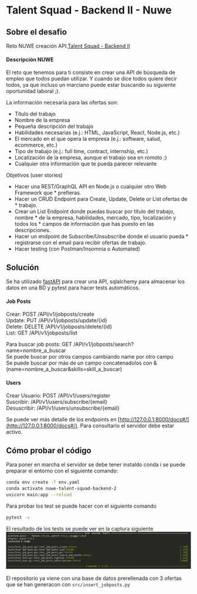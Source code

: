 # Talent Squad - Backend II - Nuwe

## Sobre el desafio

Reto NUWE creación API.[Talent Squad - Backend II](https://nuwe.io/dev/challenges/talent-squad-backend-ii)
#### Descripción NUWE
El reto que tenemos para ti consiste en crear una API de búsqueda de empleo que todos puedan utilizar. Y cuando se dice todos quiere decir todos, ya que incluso un marciano puede estar buscando su siguiente oportunidad laboral ;).

La información necesaria para las ofertas son:

* Título del trabajo
* Nombre de la empresa
* Pequeña descripción del trabajo
* Habilidades necesarias (e.j.: HTML, JavaScript, React, Node.js, etc.)
* El mercado en el que opera la empresa (e.j.: software, salud, ecommerce, etc.)
* Tipo de trabajo (e.j.: full time, contract, internship, etc.)
* Localización de la empresa, aunque el trabajo sea en romoto ;)
* Cualquier otra información que te pueda parecer relevante

Objetivos (user stories)
* Hacer una REST/GraphQL API en Node.js o cualquier otro Web Framework que * prefieras.
* Hacer un CRUD Endpoint para Create, Update, Delete or List ofertas de * trabajo.
* Crear un List Endpoint donde puedas buscar por título del trabajo, nombre * de la empresa, habilidades, mercado, tipo, localización y todos los * campos de información que has puesto en las descripciones.
* Hacer un endpoint de Subscribe/Unsubscribe donde el usuario pueda * registrarse con el email para recibir ofertas de trabajo.
* Hacer testing (con Postman/Insomnia o Automated)

## Solución
Se ha utilizado [fastAPI](https://fastapi.tiangolo.com/) para crear una API, sqlalchemy para almacenar los datos en una BD y pytest para hacer tests automáticos.

#### Job Posts
Crear: POST /API/v1/jobposts/create<br/>
Update: PUT /API/v1/jobposts/update/{id}<br/>
Delete: DELETE /API/v1/jobposts/delete/{id}<br/>
List: GET /API/v1/jobposts/list<br/>

Para buscar job posts: GET /API/v1/jobposts/search?name=nombre_a_buscar<br/>
Se puede buscar por otros campos cambiando name por otro campo<br/>
Se puede buscar por más de un campo concatenadolos con & (name=nombre_a_buscar&skills=skill_a_buscar)<br/>

#### Users
Crear Usuario: POST /API/v1/users/register<br/>
Suscribir: /API/v1/users/subscribe/{email}<br/>
Desuscribir: /API/v1/users/unsubscribe/{email}<br/>

Se puede ver más detalle de los endpoints en [http://127.0.0.1:8000/docs#/](http://127.0.0.1:8000/docs#/). Para consultarlo el servidor debe estar activo.

## Cómo probar el código
Para poner en marcha el servidor se debe tener instaldo conda i se puede preparar el entorno con el siguiente comando:

```bash
conda env create -f env.yaml
conda activate nuwe-talent-squad-backend-2
uvicorn main:app --reload
```

Para probar los test se puede hacer con el siguiente comando
```bash
pytest -v
```
El resultado de los tests se puede ver en la captura siguiente
![Tests](img/tests.png)

El repositorio ya viene con una base de datos prerellenada con 3 ofertas que se han generacon con  ```src/insert_jobposts.py```